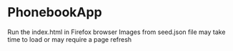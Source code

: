 # PhonebookApp

Run the index.html in Firefox browser
Images from seed.json file may take time to load or may require a page refresh

